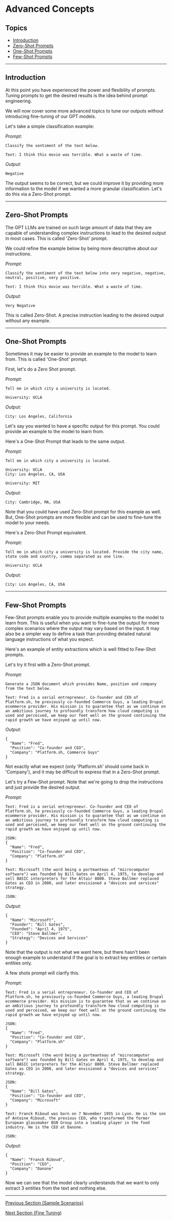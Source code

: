 # Advanced Concepts

## Topics

  - [Introduction](#introduction)
  - [Zero-Shot Prompts](#zero-shot-prompts)
  - [One-Shot Prompts](#one-shot-prompts)
  - [Few-Shot Prompts](#few-shot-prompts)

---

## Introduction

At this point you have experienced the power and flexibility of prompts. Tuning prompts to get the desired results is the idea behind prompt engineering.

We will now cover some more advanced topics to tune our outputs without introducing fine-tuning of our GPT models.

Let's take a simple classification example:

*Prompt:*
```
Classify the sentiment of the text below.

Text: I think this movie was terrible. What a waste of time.
```

*Output:*
```
Negative
```

The output seems to be correct, but we could improve it by providing more information to the model if we wanted a more granular classification. Let's do this via a Zero-Shot prompt.

---

## Zero-Shot Prompts

The GPT LLMs are trained on such large amount of data that they are capable of understanding complex instructions to lead to the desired output in most cases. This is called 'Zero-Shot' prompt.

We could refine the example below by being more descriptive about our instructions.

*Prompt:*
```
Classify the sentiment of the text below into very negative, negative, neutral, positive, very positive.

Text: I think this movie was terrible. What a waste of time.
```

*Output:*
```
Very Negative
```

This is called Zero-Shot. A precise instruction leading to the desired output without any example.

---

## One-Shot Prompts

Sometimes it may be easier to provide an example to the model to learn from. This is called 'One-Shot' prompt.

First, let's do a Zero Shot prompt.

*Prompt:*
```
Tell me in which city a university is located.

University: UCLA
```

*Output:*
```
City: Los Angeles, California
```

Let's say you wanted to have a specific output for this prompt. You could provide an example to the model to learn from.

Here's a One-Shot Prompt that leads to the same output.

*Prompt:*
```
Tell me in which city a university is located.

University: UCLA
City: Los Angeles, CA, USA

University: MIT
```

*Output:*
```
City: Cambridge, MA, USA
```

Note that you could have used Zero-Shot prompt for this example as well. But, One-Shot prompts are more flexible and can be used to fine-tune the model to your needs.

Here's a Zero-Shot Prompt equivalent.

*Prompt:*
```
Tell me in which city a university is located. Provide the city name, state code and country, comma separated as one line.

University: UCLA
```

*Output:*
```
City: Los Angeles, CA, USA
```

---

## Few-Shot Prompts

Few-Shot prompts enable you to provide multiple examples to the model to learn from. This is useful when you want to fine-tune the output for more complex scenarios where the output may vary based on the input. It may also be a simpler way to define a task than providing detailed natural language instructions of what you expect.

Here's an example of entity extractions which is well fitted to Few-Shot prompts.

Let's try it first with a Zero-Shot prompt.

*Prompt:*
```
Generate a JSON document which provides Name, position and company from the text below.

Text: Fred is a serial entrepreneur. Co-founder and CEO of Platform.sh, he previously co-founded Commerce Guys, a leading Drupal ecommerce provider. His mission is to guarantee that as we continue on an ambitious journey to profoundly transform how cloud computing is used and perceived, we keep our feet well on the ground continuing the rapid growth we have enjoyed up until now.
```

*Output:*
```
{
  "Name": "Fred",
  "Position": "Co-founder and CEO",
  "Company": "Platform.sh, Commerce Guys"
}
```

Not exactly what we expect (only 'Platform.sh' should come back in 'Company'), and it may be difficult to express that in a Zero-Shot prompt. 

Let's try a Few-Shot prompt. Note that we're going to drop the instructions and just provide the desired output.

*Prompt:*
```
Text: Fred is a serial entrepreneur. Co-founder and CEO of Platform.sh, he previously co-founded Commerce Guys, a leading Drupal ecommerce provider. His mission is to guarantee that as we continue on an ambitious journey to profoundly transform how cloud computing is used and perceived, we keep our feet well on the ground continuing the rapid growth we have enjoyed up until now.

JSON:
{
  "Name": "Fred",
  "Position": "Co-founder and CEO",
  "Company": "Platform.sh"
}

Text: Microsoft (the word being a portmanteau of "microcomputer software") was founded by Bill Gates on April 4, 1975, to develop and sell BASIC interpreters for the Altair 8800. Steve Ballmer replaced Gates as CEO in 2000, and later envisioned a "devices and services" strategy.

JSON:
```

*Output:*
```
{
  "Name": "Microsoft",
  "Founder": "Bill Gates",
  "Founded": "April 4, 1975",
  "CEO": "Steve Ballmer",
  "Strategy": "Devices and Services"
}
```

Note that the output is not what we want here, but there hasn't been enough example to understand if the goal is to extract key entities or certain entities only.

A few shots prompt will clarify this.

*Prompt:*
```
Text: Fred is a serial entrepreneur. Co-founder and CEO of Platform.sh, he previously co-founded Commerce Guys, a leading Drupal ecommerce provider. His mission is to guarantee that as we continue on an ambitious journey to profoundly transform how cloud computing is used and perceived, we keep our feet well on the ground continuing the rapid growth we have enjoyed up until now.

JSON:
{
  "Name": "Fred",
  "Position": "Co-founder and CEO",
  "Company": "Platform.sh"
}

Text: Microsoft (the word being a portmanteau of "microcomputer software") was founded by Bill Gates on April 4, 1975, to develop and sell BASIC interpreters for the Altair 8800. Steve Ballmer replaced Gates as CEO in 2000, and later envisioned a "devices and services" strategy.

JSON:
{
  "Name": "Bill Gates",
  "Position": "Co-founder and CEO",
  "Company": "Microsoft"
}

Text: Franck Riboud was born on 7 November 1955 in Lyon. He is the son of Antoine Riboud, the previous CEO, who transformed the former European glassmaker BSN Group into a leading player in the food industry. He is the CEO at Danone.

JSON:
```

*Output:*
```
{
  "Name": "Franck Riboud",
  "Position": "CEO",
  "Company": "Danone"
}
```
Now we can see that the model clearly understands that we want to only extract 3 entities from the text and nothing else.

---

[Previous Section (Sample Scenarios)](./02_Sample_Scenarios.md)

[Next Section (Fine Tuning)](./04_Fine_Tuning.md)